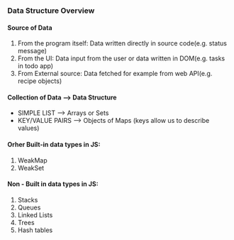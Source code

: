### Data Structure Overview
#### Source of Data
1. From the program itself: Data written directly in source code(e.g. status message)
2. From the UI: Data input from the user or data written in DOM(e.g. tasks in todo app)
3. From External source: Data fetched for example from web API(e.g. recipe objects)

#### Collection of Data --> Data Structure
- SIMPLE LIST --> Arrays or Sets
- KEY/VALUE PAIRS --> Objects of Maps (keys allow us to describe values)

#### Orher Built-in data types in JS:
1. WeakMap
2. WeakSet
#### Non - Built in data types in JS:
1. Stacks
2. Queues
3. Linked Lists
4. Trees
5. Hash tables